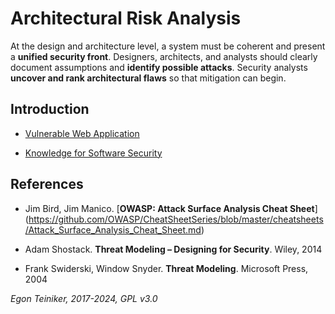 # Architectural Risk Analysis

At the design and architecture level, a system must be coherent and present a **unified security front**. 
Designers, architects, and analysts should clearly document assumptions and **identify possible attacks**.
Security analysts **uncover and rank architectural flaws** so that mitigation can begin.

## Introduction 

* [Vulnerable Web Application](VulnerableWebApplication)

* [Knowledge for Software Security](knowledge-sw-security)


## References
* Jim Bird, Jim Manico. [**OWASP: Attack Surface Analysis Cheat Sheet**]
   (https://github.com/OWASP/CheatSheetSeries/blob/master/cheatsheets/Attack_Surface_Analysis_Cheat_Sheet.md)

* Adam Shostack. **Threat Modeling – Designing for Security**. Wiley, 2014
* Frank Swiderski, Window Snyder. **Threat Modeling**. Microsoft Press, 2004


*Egon Teiniker, 2017-2024, GPL v3.0*
